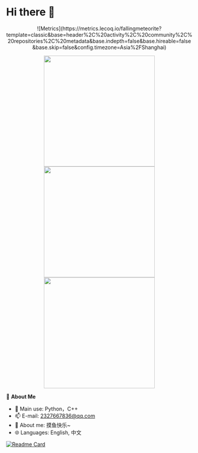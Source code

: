 # Hi there 👋
<p align="center">
![Metrics](https://metrics.lecoq.io/fallingmeteorite?template=classic&base=header%2C%20activity%2C%20community%2C%20repositories%2C%20metadata&base.indepth=false&base.hireable=false&base.skip=false&config.timezone=Asia%2FShanghai)
</p> 
<p align="center">
  <img width="300px" src="https://count.getloli.com/get/@fallingmeteorite?theme=rule34"></img>
  <img width="300px" src="https://github-readme-stats.vercel.app/api/top-langs/?username=fallingmeteorite&layout=compact"></img>
  <img width="300px" src="https://github-readme-stats.vercel.app/api?username=fallingmeteorite"></img>
</p>


🍓 **About Me**

- 🔭 Main use: Python，C++
- 📫 E-mail: 2327667836@qq.com
- 👯 About me: 摸鱼快乐~
- 🌐 Languages: English, 中文

[![Readme Card](https://github-readme-activity-graph.vercel.app/graph?username=fallingmeteorite&theme=react-dark)](https://github-readme-activity-graph.vercel.app)






